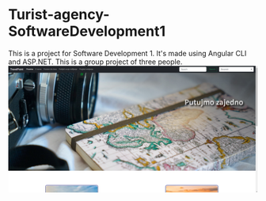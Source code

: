 # Turist-agency-SoftwareDevelopment1
 This is a project for Software Development 1. It's made using Angular CLI and ASP.NET. This is a group project of three people.
![](Screenshots/home1.jpg)
